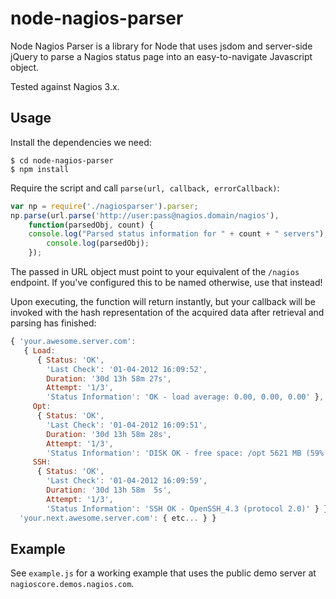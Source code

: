 node-nagios-parser
==================

Node Nagios Parser is a library for Node that uses jsdom and server-side 
jQuery to parse a Nagios status page into an easy-to-navigate Javascript object.

Tested against Nagios 3.x.

Usage
-----

Install the dependencies we need:

    $ cd node-nagios-parser
    $ npm install

Require the script and call ```parse(url, callback, errorCallback)```:

```javascript
var np = require('./nagiosparser').parser;
np.parse(url.parse('http://user:pass@nagios.domain/nagios'),
    function(parsedObj, count) {
    console.log("Parsed status information for " + count + " servers");
        console.log(parsedObj);
    });
```

The passed in URL object must point to your equivalent of the ```/nagios``` endpoint. 
If you've configured this to be named otherwise, use that instead!

Upon executing, the function will return instantly, but your callback will be invoked 
with the hash representation of the acquired data after retrieval and parsing has finished: 

```javascript
{ 'your.awesome.server.com': 
   { Load: 
      { Status: 'OK',
        'Last Check': '01-04-2012 16:09:52',
        Duration: '30d 13h 58m 27s',
        Attempt: '1/3',
        'Status Information': 'OK - load average: 0.00, 0.00, 0.00' },
     Opt: 
      { Status: 'OK',
        'Last Check': '01-04-2012 16:09:51',
        Duration: '30d 13h 58m 28s',
        Attempt: '1/3',
        'Status Information': 'DISK OK - free space: /opt 5621 MB (59% inode=99%):' },
     SSH: 
      { Status: 'OK',
        'Last Check': '01-04-2012 16:09:59',
        Duration: '30d 13h 58m  5s',
        Attempt: '1/3',
        'Status Information': 'SSH OK - OpenSSH_4.3 (protocol 2.0)' } },
  'your.next.awesome.server.com': { etc... } }
```

Example
-------

See ```example.js``` for a working example that uses the public demo server at ```nagioscore.demos.nagios.com```.
